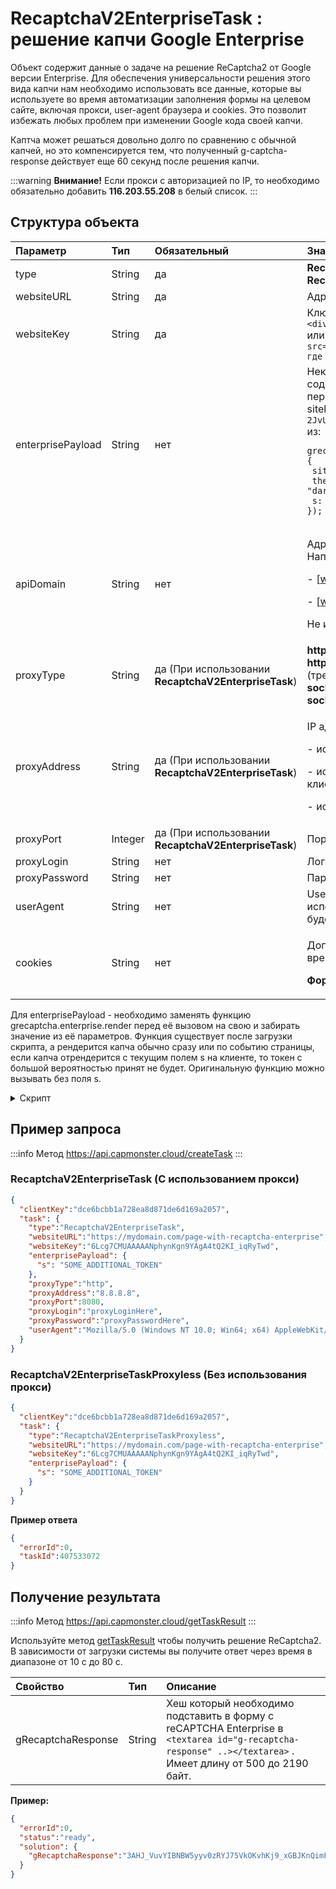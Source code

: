 ﻿---
sidebar_position: 2
sidebar_label: ReCaptchaV2Task
---

# RecaptchaV2EnterpriseTask : решение капчи Google Enterprise
Объект содержит данные о задаче на решение ReCaptcha2 от Google версии Enterprise. Для обеспечения универсальности решения этого вида капчи нам необходимо использовать все данные, которые вы используете во время автоматизации заполнения формы на целевом сайте, включая прокси, user-agent браузера и cookies. Это позволит избежать любых проблем при изменении Google кода своей капчи.

Каптча может решаться довольно долго по сравнению с обычной капчей, но это компенсируется тем, что полученный g-captcha-response действует еще 60 секунд после решения капчи.

:::warning **Внимание!**
Если прокси с авторизацией по IP, то необходимо обязательно добавить **116.203.55.208** в белый список.
:::

## **Структура объекта**

|**Параметр**|**Тип**|**Обязательный**|**Значение**|
| :- | :- | :- | :- |
|type|String|да|**RecaptchaV2EnterpriseTaskProxyless** или **RecaptchaV2EnterpriseTask (При использовании прокси)**|
|websiteURL|String|да|Адрес страницы, на которой решается капча|
|websiteKey|String|да|Ключ-идентификатор reCAPTCHA на целевой странице.<br />`<div class="g-recaptcha" data-sitekey="ВОТ_ЭТОТ"></div>`<br/>или `<iframe title="reCAPTCHA" src="...;k=6LdIFr0ZAAAAAO3vz0O0OQrtAefzdJcWQM2TMYQH&amp;... , где 6LdIFr0ZAAAAAO3vz0O0OQrtAefzdJcWQM2TMYQH - websiteKey />`|
|enterprisePayload|String|нет|Некоторые реализации виджета reCAPTCHA Enterprise могут содержать дополнительное поле s в структуре, которая передаётся в метод grecaptcha.enterprise.render вместе с sitekey.Например: `2JvUXHNTnZl1Jb6WEvbDyBMzrMTR7oQ78QRhBcG07rk9bpaAaE0LRq1ZeP5NYa0N` из: <pre lang="js" ><code>grecaptcha.enterprise.render("some-div-id", {<br /> sitekey: "6Lc_aCMTAAAAABx7u2N0D1XnVbI_v6ZdbM6rYf16"<br/> theme: "dark"<br/> s: "2JvUXHNTnZl1Jb6WEvbDyB...ugQA"<br/>});</code></pre>|
|apiDomain|String|нет|<p>Адрес домена с которого загружать reCAPTCHA Enterprise. Например:</p><p>- [www.google.com](http://www.google.com)</p><p>- [www.recaptcha.net](http://www.recaptcha.net)</p><p>Не используйте параметр, если не знаете зачем он нужен.</p>|
|proxyType|String|да (При использовании **RecaptchaV2EnterpriseTask**)|**http** - обычный http/https прокси<br />**https** - попробуйте эту опцию только если "http" не работает (требуется для некоторых кастомных прокси)<br />**socks4** - socks4 прокси<br/>**socks5** - socks5 прокси|
|proxyAddress|String|да (При использовании **RecaptchaV2EnterpriseTask**)|<p>IP адрес прокси IPv4/IPv6. Не допускается:</p><p>- использование имен хостов</p><p>- использование прозрачных прокси (там где можно видеть IP клиента)</p><p>- использование прокси на локальных машинах</p>|
|proxyPort|Integer|да (При использовании **RecaptchaV2EnterpriseTask**)|Порт прокси|
|proxyLogin|String|нет|Логин прокси-сервера|
|proxyPassword|String|нет|Пароль прокси-сервера|
|userAgent|String|нет|User-Agent браузера, используемый в эмуляции. Необходимо использовать подпись современного браузера, иначе Google будет возвращать ошибку, требуя обновить браузер.|
|cookies|String|нет|<p>Дополнительные cookies которые мы должны использовать во время взаимодействия с целевой страницей.</p><p>**Формат**: cookiename1=cookievalue1; cookiename2=cookievalue2</p>|

Для enterprisePayload - необходимо заменять функцию grecaptcha.enterprise.render перед её вызовом на свою и забирать значение из её параметров. Функция существует после загрузки скрипта, а рендерится капча обычно сразу или по событию страницы, если капча отрендерится с текущим полем s на клиенте, то токен с большой вероятностью принят не будет.
Оригинальную функцию можно вызывать без поля s.

<details>
    <summary>Скрипт</summary>

```js
var __test_grc = undefined;

var __test_enterprise = undefined;

var __test_render = undefined;

var __test_render_widget = undefined;

var __test_render_args = undefined; // здесь будет лежать объект, с которым вызывается render.

var __test_handler = {
  get: function(target, name, receiver) {
    if (name == 'enterprise') {
      return __test_enterprise ? __test_enterprise : (__test_enterprise = new Proxy(target[name], __test_handler));
    } else if (name == 'render') {
      __test_render = target[name];
      return (function(a, b) {
        __test_render_args = b;
        __test_render_widget = a;
        return __test_render(a, {sitekey: b.sitekey}); });
    } else {
      return target[name];
    }
  }
};

Object.defineProperty(window, 'grecaptcha', {
  enumerable: true,
  configurable: false,
  get: function() {
    return __test_grc;
  },
  set: function(value) {
    __test_grc = new Proxy(value, \_\_test\_handler);
  }
});
```
  </details>





## **Пример запроса**

:::info Метод
<https://api.capmonster.cloud/createTask>
:::

### RecaptchaV2EnterpriseTask (С использованием прокси)
```json
{
  "clientKey":"dce6bcbb1a728ea8d871de6d169a2057",
  "task": {
    "type":"RecaptchaV2EnterpriseTask",
    "websiteURL":"https://mydomain.com/page-with-recaptcha-enterprise",
    "websiteKey":"6Lcg7CMUAAAAANphynKgn9YAgA4tQ2KI_iqRyTwd",
    "enterprisePayload": {
      "s": "SOME_ADDITIONAL_TOKEN"
    },
    "proxyType":"http",
    "proxyAddress":"8.8.8.8",
    "proxyPort":8080,
    "proxyLogin":"proxyLoginHere",
    "proxyPassword":"proxyPasswordHere",
    "userAgent":"Mozilla/5.0 (Windows NT 10.0; Win64; x64) AppleWebKit/537.36 (KHTML, like Gecko) Chrome/81.0.4044.132 Safari/537.36"
  }
}
```

### RecaptchaV2EnterpriseTaskProxyless (Без использования прокси)
```json
{
  "clientKey":"dce6bcbb1a728ea8d871de6d169a2057",
  "task": {
    "type":"RecaptchaV2EnterpriseTaskProxyless",
    "websiteURL":"https://mydomain.com/page-with-recaptcha-enterprise",
    "websiteKey":"6Lcg7CMUAAAAANphynKgn9YAgA4tQ2KI_iqRyTwd",
    "enterprisePayload": {
      "s": "SOME_ADDITIONAL_TOKEN"
    }
  }
}
```

**Пример ответа**

```json
{
  "errorId":0,
  "taskId":407533072
}
```

## **Получение результата**
:::info Метод
<https://api.capmonster.cloud/getTaskResult>
:::

Используйте метод [getTaskResult](https://capmonster.atlassian.net/wiki/spaces/APIS/pages/557078/getTaskResult) чтобы получить решение ReCaptcha2. В зависимости от загрузки системы вы получите ответ через время в диапазоне от 10 с до 80 с.

|**Свойство**|**Тип**|**Описание**|
| :- | :- | :- |
|gRecaptchaResponse|String|Хеш который необходимо подставить в форму с reCAPTCHA Enterprise в `<textarea id="g-recaptcha-response" ..></textarea>` . Имеет длину от 500 до 2190 байт.|

**Пример:**
```json
{
  "errorId":0,
  "status":"ready",
  "solution": {
    "gRecaptchaResponse":"3AHJ_VuvYIBNBW5yyv0zRYJ75VkOKvhKj9_xGBJKnQimF72rfoq3Iy-DyGHMwLAo6a3"
  }
}
```
